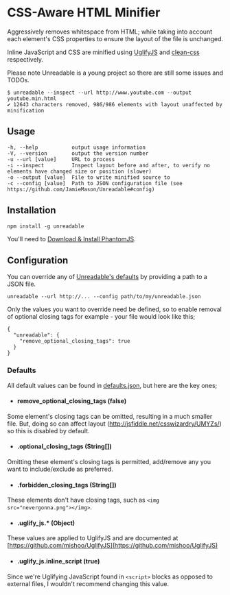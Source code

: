 # CSS-Aware HTML Minifier

Aggressively removes whitespace from HTML; while taking into account each element's CSS properties to ensure the layout of the file is unchanged.

Inline JavaScript and CSS are minified using [UglifyJS](https://github.com/mishoo/UglifyJS) and [clean-css](https://github.com/GoalSmashers/clean-css) respectively.

Please note Unreadable is a young project so there are still some issues and TODOs.

    $ unreadable --inspect --url http://www.youtube.com --output youtube.min.html
    ✔ 12643 characters removed, 986/986 elements with layout unaffected by minification

## Usage

    -h, --help           output usage information
    -V, --version        output the version number
    -u --url [value]     URL to process
    -i --inspect         Inspect layout before and after, to verify no elements have changed size or position (slower)
    -o --output [value]  File to write minified source to
    -c --config [value]  Path to JSON configuration file (see https://github.com/JamieMason/Unreadable#config)

## Installation

    npm install -g unreadable

You'll need to [Download & Install PhantomJS](http://phantomjs.org/download.html).

## Configuration <a id="config"></a>

You can override any of [Unreadable's defaults](https://github.com/JamieMason/Unreadable/blob/master/defaults.json) by providing a path to a JSON file.

    unreadable --url http://... --config path/to/my/unreadable.json

Only the values you want to override need be defined, so to enable removal of optional closing tags for example - your file would look like this;

    {
      "unreadable": {
        "remove_optional_closing_tags": true
      }
    }

### Defaults

All default values can be found in [defaults.json](https://github.com/JamieMason/Unreadable/blob/master/defaults.json), but here are the key ones;

+ #### remove_optional_closing_tags (false)
Some element's closing tags can be omitted, resulting in a much smaller file. But, doing so can affect layout (http://jsfiddle.net/csswizardry/UMYZs/) so this is disabled by default.

+ #### .optional_closing_tags (String[])
Omitting these element's closing tags is permitted, add/remove any you want to include/exclude as preferred.

+ #### .forbidden_closing_tags (String[])
These elements don't have closing tags, such as `<img src="nevergonna.png"></img>`.

+ #### .uglify_js.* (Object)
These values are applied to UglifyJS and are documented at [https://github.com/mishoo/UglifyJS](https://github.com/mishoo/UglifyJS)

+ #### .uglify_js.inline_script (true)
Since we're Uglifying JavaScript found in `<script>` blocks as opposed to external files, I wouldn't recommend changing this value.

